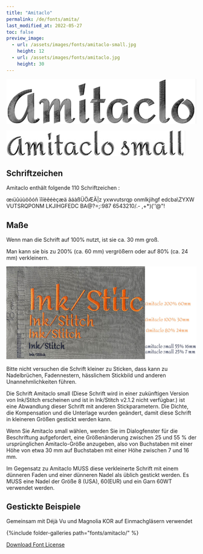 ```yaml
---
title: "Amitaclo"
permalink: /de/fonts/amita/
last_modified_at: 2022-05-27
toc: false
preview_image:
  - url: /assets/images/fonts/amitaclo-small.jpg
    height: 12
  - url: /assets/images/fonts/amitaclo.jpg
    height: 30
---
```

![Amitaclo](/assets/images/fonts/amitaclo.jpg)

![Amitaclo small](/assets/images/fonts/amitaclo-small.jpg)

## Schriftzeichen
Amitaclo enthält folgende 110 Schriftzeichen :

œıüûúùöôóñ
ïîíëêéèçæä
âáàßÜÖÆÄ|z
yxwvutsrqp
onmlkjihgf
edcba\ZYXW
VUTSRQPONM
LKJIHGFEDC
BA@?=;:987
6543210/.-
,+*)('’@"!




## Maße

Wenn man die Schrift auf 100% nutzt, ist sie ca. 30 mm groß.

Man kann sie bis zu 200% (ca. 60 mm) vergrößern oder auf 80% (ca. 24  mm) verkleinern.

![Dimensions Amitaclo](/assets/images/fonts/Sizing/amitaclosizing.jpg)

Bitte nicht versuchen die Schrift kleiner zu Sticken, dass kann zu Nadelbrüchen, Fadennestern, hässlichem Stickbild und anderen Unannehmlichkeiten führen. 

Die Schrift Amitaclo small (Diese Schrift wird in einer zukünftigen Version von Ink/Stitch erscheinen und ist in Ink/Stitch v2.1.2 nicht verfügbar.) ist eine Abwandlung dieser Schrift mit anderen Stickparametern. Die Dichte, die Kompensation und die Unterlage wurden geändert, damit diese Schrift in kleineren Größen gestickt werden kann.

Wenn Sie Amitaclo small wählen, werden Sie im Dialogfenster für die Beschriftung aufgefordert, eine Größenänderung zwischen 25 und 55 % der ursprünglichen Amitaclo-Größe anzugeben, also von Buchstaben mit einer Höhe von etwa 30 mm auf Buchstaben mit einer Höhe zwischen 7 und 16 mm.

Im Gegensatz zu Amitaclo MUSS diese verkleinerte Schrift mit einem dünneren Faden und einer dünneren Nadel als üblich gestickt werden. Es MUSS eine Nadel der Größe 8 (USA), 60(EUR) und ein Garn 60WT verwendet werden.

## Gestickte Beispiele

Gemeinsam mit Déjà Vu und Magnolia KOR auf Einmachgläsern verwendet

{%include folder-galleries path="fonts/amitaclo/" %}

[Download Font License](https://github.com/inkstitch/inkstitch/tree/main/fonts/amitaclo/LICENSE)
